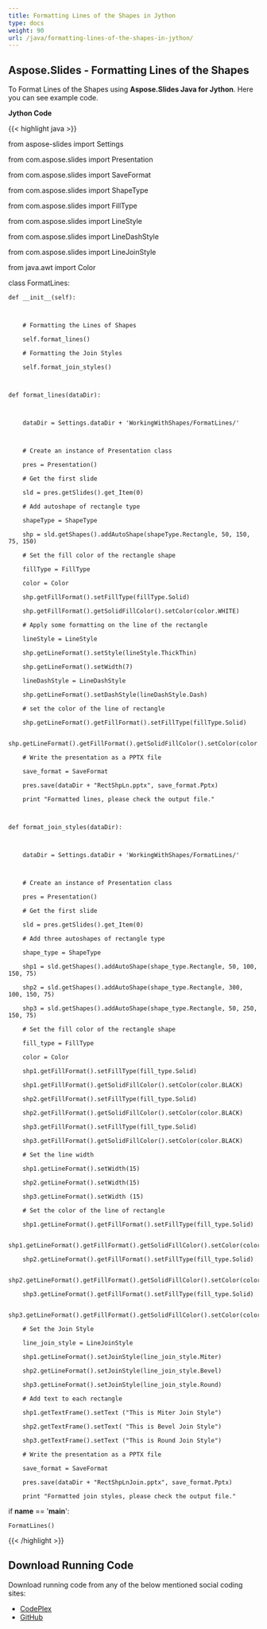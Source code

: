 ```yaml
---
title: Formatting Lines of the Shapes in Jython
type: docs
weight: 90
url: /java/formatting-lines-of-the-shapes-in-jython/
---
```


## **Aspose.Slides - Formatting Lines of the Shapes**
To Format Lines of the Shapes using **Aspose.Slides Java for Jython**. Here you can see example code.

**Jython Code**

{{< highlight java >}}

 from aspose-slides import Settings

from com.aspose.slides import Presentation

from com.aspose.slides import SaveFormat

from com.aspose.slides import ShapeType

from com.aspose.slides import FillType

from com.aspose.slides import LineStyle

from com.aspose.slides import LineDashStyle

from com.aspose.slides import LineJoinStyle

from java.awt import Color

class FormatLines:

    def __init__(self):



        # Formatting the Lines of Shapes

        self.format_lines()

        # Formatting the Join Styles

        self.format_join_styles()



    def format_lines(dataDir):



        dataDir = Settings.dataDir + 'WorkingWithShapes/FormatLines/'



        # Create an instance of Presentation class

        pres = Presentation()

        # Get the first slide

        sld = pres.getSlides().get_Item(0)

        # Add autoshape of rectangle type

        shapeType = ShapeType

        shp = sld.getShapes().addAutoShape(shapeType.Rectangle, 50, 150, 75, 150)

        # Set the fill color of the rectangle shape

        fillType = FillType

        color = Color

        shp.getFillFormat().setFillType(fillType.Solid)

        shp.getFillFormat().getSolidFillColor().setColor(color.WHITE)

        # Apply some formatting on the line of the rectangle

        lineStyle = LineStyle

        shp.getLineFormat().setStyle(lineStyle.ThickThin)

        shp.getLineFormat().setWidth(7)

        lineDashStyle = LineDashStyle

        shp.getLineFormat().setDashStyle(lineDashStyle.Dash)

        # set the color of the line of rectangle

        shp.getLineFormat().getFillFormat().setFillType(fillType.Solid)

        shp.getLineFormat().getFillFormat().getSolidFillColor().setColor(color.BLUE)

        # Write the presentation as a PPTX file

        save_format = SaveFormat

        pres.save(dataDir + "RectShpLn.pptx", save_format.Pptx)

        print "Formatted lines, please check the output file."



    def format_join_styles(dataDir):



        dataDir = Settings.dataDir + 'WorkingWithShapes/FormatLines/'



        # Create an instance of Presentation class

        pres = Presentation()

        # Get the first slide

        sld = pres.getSlides().get_Item(0)

        # Add three autoshapes of rectangle type

        shape_type = ShapeType

        shp1 = sld.getShapes().addAutoShape(shape_type.Rectangle, 50, 100, 150, 75)

        shp2 = sld.getShapes().addAutoShape(shape_type.Rectangle, 300, 100, 150, 75)

        shp3 = sld.getShapes().addAutoShape(shape_type.Rectangle, 50, 250, 150, 75)

        # Set the fill color of the rectangle shape

        fill_type = FillType

        color = Color

        shp1.getFillFormat().setFillType(fill_type.Solid)

        shp1.getFillFormat().getSolidFillColor().setColor(color.BLACK)

        shp2.getFillFormat().setFillType(fill_type.Solid)

        shp2.getFillFormat().getSolidFillColor().setColor(color.BLACK)

        shp3.getFillFormat().setFillType(fill_type.Solid)

        shp3.getFillFormat().getSolidFillColor().setColor(color.BLACK)

        # Set the line width

        shp1.getLineFormat().setWidth(15)

        shp2.getLineFormat().setWidth(15)

        shp3.getLineFormat().setWidth (15)

        # Set the color of the line of rectangle

        shp1.getLineFormat().getFillFormat().setFillType(fill_type.Solid)

        shp1.getLineFormat().getFillFormat().getSolidFillColor().setColor(color.BLUE)

        shp2.getLineFormat().getFillFormat().setFillType(fill_type.Solid)

        shp2.getLineFormat().getFillFormat().getSolidFillColor().setColor(color.BLUE)

        shp3.getLineFormat().getFillFormat().setFillType(fill_type.Solid)

        shp3.getLineFormat().getFillFormat().getSolidFillColor().setColor(color.BLUE)

        # Set the Join Style

        line_join_style = LineJoinStyle

        shp1.getLineFormat().setJoinStyle(line_join_style.Miter)

        shp2.getLineFormat().setJoinStyle(line_join_style.Bevel)

        shp3.getLineFormat().setJoinStyle(line_join_style.Round)

        # Add text to each rectangle

        shp1.getTextFrame().setText ("This is Miter Join Style")

        shp2.getTextFrame().setText( "This is Bevel Join Style")

        shp3.getTextFrame().setText ("This is Round Join Style")

        # Write the presentation as a PPTX file

        save_format = SaveFormat

        pres.save(dataDir + "RectShpLnJoin.pptx", save_format.Pptx)

        print "Formatted join styles, please check the output file."

if __name__ == '__main__':        

    FormatLines()

{{< /highlight >}}
## **Download Running Code**
Download running code from any of the below mentioned social coding sites:

- [CodePlex](https://asposeslidesjavajython.codeplex.com/releases/view/620122)
- [GitHub](https://github.com/aspose-slides/Aspose.Slides-for-Java/releases/tag/Aspose.Slides_Java_for_Jython-v1.0)
